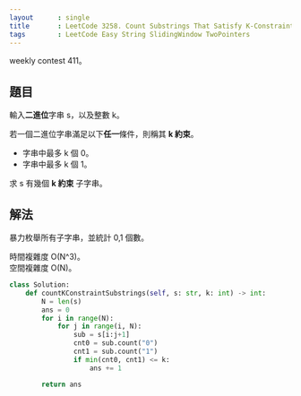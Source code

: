 ```yaml
---
layout      : single
title       : LeetCode 3258. Count Substrings That Satisfy K-Constraint I
tags        : LeetCode Easy String SlidingWindow TwoPointers
---
```

weekly contest 411。  

## 題目

輸入**二進位**字串 s，以及整數 k。  

若一個二進位字串滿足以下**任一**條件，則稱其 **k 約束**。  

- 字串中最多 k 個 0。  
- 字串中最多 k 個 1。  

求 s 有幾個 **k 約束** 子字串。  

## 解法

暴力枚舉所有子字串，並統計 0,1 個數。  

時間複雜度 O(N^3)。  
空間複雜度 O(N)。  

```python
class Solution:
    def countKConstraintSubstrings(self, s: str, k: int) -> int:
        N = len(s)
        ans = 0
        for i in range(N):
            for j in range(i, N):
                sub = s[i:j+1]
                cnt0 = sub.count("0")
                cnt1 = sub.count("1")
                if min(cnt0, cnt1) <= k:
                    ans += 1

        return ans
```
